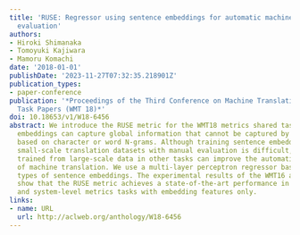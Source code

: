 ```yaml
---
title: 'RUSE: Regressor using sentence embeddings for automatic machine translation
  evaluation'
authors:
- Hiroki Shimanaka
- Tomoyuki Kajiwara
- Mamoru Komachi
date: '2018-01-01'
publishDate: '2023-11-27T07:32:35.218901Z'
publication_types:
- paper-conference
publication: '*Proceedings of the Third Conference on Machine Translation: Shared
  Task Papers (WMT 18)*'
doi: 10.18653/v1/W18-6456
abstract: We introduce the RUSE metric for the WMT18 metrics shared task. Sentence
  embeddings can capture global information that cannot be captured by local features
  based on character or word N-grams. Although training sentence embeddings using
  small-scale translation datasets with manual evaluation is difficult, sentence embeddings
  trained from large-scale data in other tasks can improve the automatic evaluation
  of machine translation. We use a multi-layer perceptron regressor based on three
  types of sentence embeddings. The experimental results of the WMT16 and WMT17 datasets
  show that the RUSE metric achieves a state-of-the-art performance in both segment-
  and system-level metrics tasks with embedding features only.
links:
- name: URL
  url: http://aclweb.org/anthology/W18-6456
---
```

